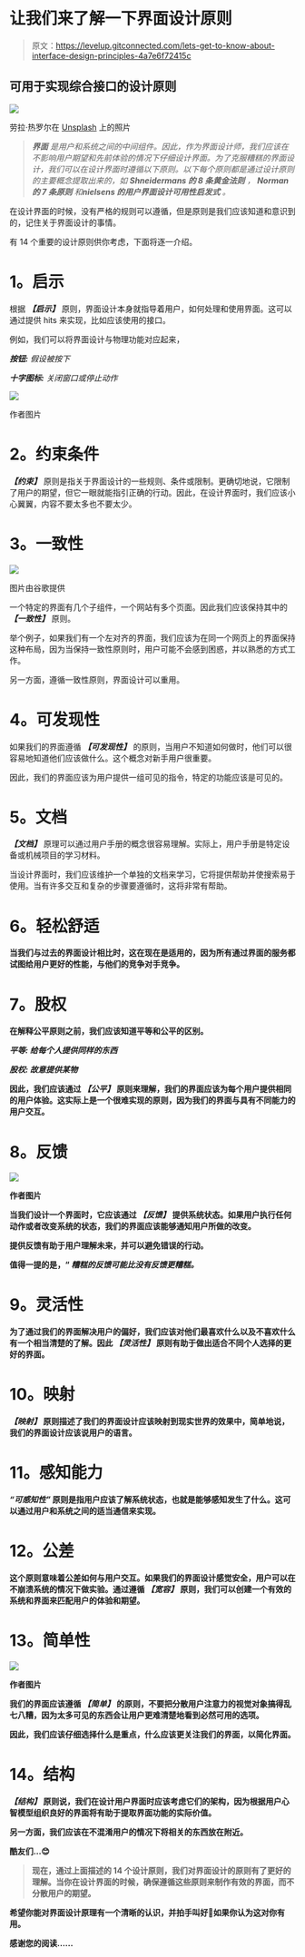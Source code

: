 # 让我们来了解一下界面设计原则

> 原文：<https://levelup.gitconnected.com/lets-get-to-know-about-interface-design-principles-4a7e6f72415c>

## 可用于实现综合接口的设计原则

![](img/378400e058999a7c0868163038f3ed2d.png)

劳拉·热罗尔在 [Unsplash](https://unsplash.com/s/photos/web-designing?utm_source=unsplash&utm_medium=referral&utm_content=creditCopyText) 上的照片

> ***界面*** *是用户和系统之间的中间组件。因此，作为界面设计师，我们应该在不影响用户期望和先前体验的情况下仔细设计界面。为了克服糟糕的界面设计，我们可以在设计界面时遵循以下原则。以下每个原则都是通过设计原则的主要概念提取出来的，如* ***Shneidermans 的 8 条黄金法则*** *，* ***Norman 的 7 条原则*** *和****nielsens 的用户界面设计可用性启发式*** *。*

在设计界面的时候，没有严格的规则可以遵循，但是原则是我们应该知道和意识到的，记住关于界面设计的事情。

有 14 个重要的设计原则供你考虑，下面将逐一介绍。

# **1。启示**

根据 ***【启示】*** 原则，界面设计本身就指导着用户，如何处理和使用界面。这可以通过提供 hits 来实现，比如应该使用的接口。

例如，我们可以将界面设计与物理功能对应起来，

***按钮:*** *假设被按下*

***十字图标:*** *关闭窗口或停止动作*

![](img/61afe0c2c96bdb30ea8be5f4e19cef90.png)

作者图片

# **2。约束条件**

***【约束】*** 原则是指关于界面设计的一些规则、条件或限制。更确切地说，它限制了用户的期望，但它一眼就能指引正确的行动。因此，在设计界面时，我们应该小心翼翼，内容不要太多也不要太少。

# **3。一致性**

![](img/c6cae65266197e70e08e70bfa8bb8690.png)

图片由谷歌提供

一个特定的界面有几个子组件，一个网站有多个页面。因此我们应该保持其中的 ***【一致性】*** 原则。

举个例子，如果我们有一个左对齐的界面，我们应该为在同一个网页上的界面保持这种布局，因为当保持一致性原则时，用户可能不会感到困惑，并以熟悉的方式工作。

另一方面，遵循一致性原则，界面设计可以重用。

# **4。可发现性**

如果我们的界面遵循 ***【可发现性】*** 的原则，当用户不知道如何做时，他们可以很容易地知道他们应该做什么。这个概念对新手用户很重要。

因此，我们的界面应该为用户提供一组可见的指令，特定的功能应该是可见的。

# **5。文档**

***【文档】*** 原理可以通过用户手册的概念很容易理解。实际上，用户手册是特定设备或机械项目的学习材料。

当设计界面时，我们应该维护一个单独的文档来学习，它将提供帮助并使搜索易于使用。当有许多交互和复杂的步骤要遵循时，这将非常有帮助。

# **6。轻松舒适**

**当我们与过去的界面设计相比时，这在现在是适用的，因为所有通过界面的服务都试图给用户更好的性能，与他们的竞争对手竞争。**

# ****7。股权****

**在解释公平原则之前，我们应该知道平等和公平的区别。**

*****平等:*** *给每个人提供同样的东西***

*****股权:*** *故意提供某物***

**因此，我们应该通过 ***【公平】*** 原则来理解，我们的界面应该为每个用户提供相同的用户体验。这实际上是一个很难实现的原则，因为我们的界面与具有不同能力的用户交互。**

# ****8。反馈****

**![](img/683b703bd584cf128a5971026c1cf683.png)**

**作者图片**

**当我们设计一个界面时，它应该通过 ***【反馈】*** 提供系统状态。如果用户执行任何动作或者改变系统的状态，我们的界面应该能够通知用户所做的改变。**

**提供反馈有助于用户理解未来，并可以避免错误的行动。**

**值得一提的是，“ ***糟糕的反馈可能比没有反馈更糟糕。*****

# ****9。灵活性****

**为了通过我们的界面解决用户的偏好，我们应该对他们最喜欢什么以及不喜欢什么有一个相当清楚的了解。因此 ***【灵活性】*** 原则有助于做出适合不同个人选择的更好的界面。**

# **10。映射**

*****【映射】*** 原则描述了我们的界面设计应该映射到现实世界的效果中，简单地说，我们的界面设计应该说用户的语言。**

# ****11。感知能力****

*****“可感知性”*** 原则是指用户应该了解系统状态，也就是能够感知发生了什么。这可以通过用户和系统之间的适当通信来实现。**

# ****12。公差****

**这个原则意味着公差如何与用户交互。如果我们的界面设计感觉安全，用户可以在不崩溃系统的情况下做实验。通过遵循 ***【宽容】*** 原则，我们可以创建一个有效的系统和界面来匹配用户的体验和期望。**

# **13。简单性**

**![](img/33f2fe256220135d35437d43be6b32c6.png)**

**作者图片**

**我们的界面应该遵循 ***【简单】*** 的原则，不要把分散用户注意力的视觉对象搞得乱七八糟，因为太多可见的东西会让用户更难清楚地看到必然可用的选项。**

**因此，我们应该仔细选择什么是重点，什么应该更关注我们的界面，以简化界面。**

# ****14。结构****

*****【结构】*** 原则说，我们在设计用户界面时应该考虑它们的架构，因为根据用户心智模型组织良好的界面将有助于提取界面功能的实际价值。**

**另一方面，我们应该在不混淆用户的情况下将相关的东西放在附近。**

**酷友们…😊**

> **现在，通过上面描述的 14 个设计原则，我们对界面设计的原则有了更好的理解。当你在设计界面的时候，确保遵循这些原则来制作有效的界面，而不分散用户的期望。**

**希望你能对界面设计原理有一个清晰的认识，并拍手叫好🙌如果你认为这对你有用。**

**感谢您的阅读……**